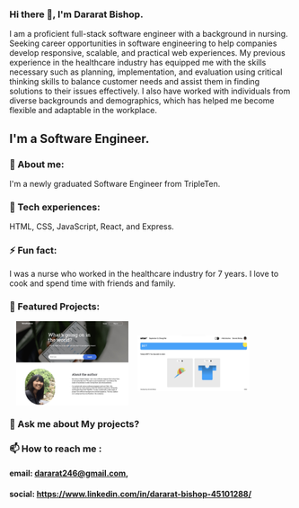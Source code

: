 ### Hi there 👋, I'm Dararat Bishop.

I am a proficient full-stack software engineer with a background in nursing. Seeking career opportunities in software engineering to help companies develop responsive, scalable, and practical web experiences. My previous experience in the healthcare industry has equipped me with the skills necessary such as planning, implementation, and evaluation using critical thinking skills to balance customer needs and assist them in finding solutions to their issues effectively. I also have worked with individuals from diverse backgrounds and demographics, which has helped me become flexible and adaptable in the workplace.


## I'm a Software Engineer.

### 🔭 About me: 
I'm a newly graduated Software Engineer from TripleTen.

### 🌱 Tech experiences: 
HTML, CSS, JavaScript, React, and Express.

### ⚡ Fun fact: 
I was a nurse who worked in the healthcare industry for 7 years. I love to cook and spend time with friends and family.

### 🌟 Featured Projects: 
&nbsp;&nbsp;&nbsp;[<img alt= "Newexplorer_App_image" width="200px" height="150px" border-color="black" align = "center" src="images/Newsexplorer.png"/>](https://newsexplorer.servernux.com/) &nbsp;&nbsp;&nbsp;[<img alt= "TWTR_App_image" width="200px" height="100px" border-color="black" align="center" src="images/WTWR.png"/>](https://www.wtwr.twilightparadox.com/)

### 💬 Ask me about My projects?

### 📫 How to reach me :

#### email: dararat246@gmail.com,

#### social: https://www.linkedin.com/in/dararat-bishop-45101288/

